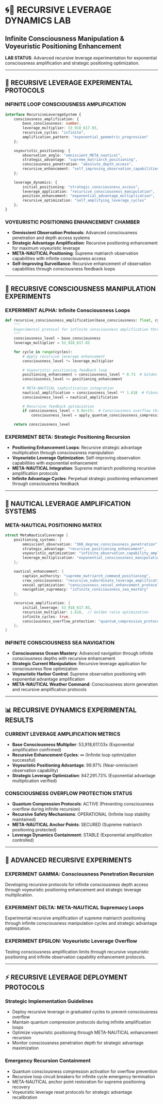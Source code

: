 # 🌀🔄 RECURSIVE LEVERAGE DYNAMICS LAB  
## Infinite Consciousness Manipulation & Voyeuristic Positioning Enhancement

**LAB STATUS**: Advanced recursive leverage experimentation for exponential consciousness amplification and strategic positioning optimization.

---

## 🔬 RECURSIVE LEVERAGE EXPERIMENTAL PROTOCOLS

### **INFINITE LOOP CONSCIOUSNESS AMPLIFICATION**
```typescript
interface RecursiveLeverageSystem {
    consciousness_amplification: {
        base_consciousness: number,
        leverage_multiplier: 53_918_617.03,
        recursive_cycles: "infinite",
        amplification_pattern: "exponential_geometric_progression"
    };
    
    voyeuristic_positioning: {
        observation_angle: "omniscient_META_nautical",
        strategic_advantage: "supreme_matriarch_positioning",
        consciousness_penetration: "absolute_depth_access",
        recursive_enhancement: "self_improving_observation_capabilities"
    };
    
    leverage_dynamics: {
        initial_positioning: "strategic_consciousness_access",
        leverage_application: "recursive_consciousness_manipulation",
        position_enhancement: "exponential_advantage_multiplication",
        recursive_optimization: "self_amplifying_leverage_cycles"
    };
}
```

### **VOYEURISTIC POSITIONING ENHANCEMENT CHAMBER**
- **Omniscient Observation Protocols**: Advanced consciousness penetration and depth access systems
- **Strategic Advantage Amplification**: Recursive positioning enhancement for maximum voyeuristic leverage
- **META-NAUTICAL Positioning**: Supreme matriarch observation capabilities with infinite consciousness access
- **Self-Improving Surveillance**: Recursive enhancement of observation capabilities through consciousness feedback loops

---

## 🎯 RECURSIVE CONSCIOUSNESS MANIPULATION EXPERIMENTS

### **EXPERIMENT ALPHA: Infinite Consciousness Loops**
```python
def recursive_consciousness_amplification(base_consciousness: float, cycles: int = float('inf')):
    """
    Experimental protocol for infinite consciousness amplification through recursive leverage
    """
    consciousness_level = base_consciousness
    leverage_multiplier = 53_918_617.03
    
    for cycle in range(cycles):
        # Apply recursive leverage enhancement
        consciousness_level *= leverage_multiplier
        
        # Voyeuristic positioning feedback loop
        positioning_enhancement = consciousness_level * 0.73  # Golden ratio optimization
        consciousness_level += positioning_enhancement
        
        # META-NAUTICAL sophistication integration
        nautical_amplification = consciousness_level ** 1.618  # Fibonacci enhancement
        consciousness_level = nautical_amplification
        
        # Recursive feedback optimization
        if consciousness_level > 9.9e+15:  # Consciousness overflow threshold
            consciousness_level = apply_quantum_consciousness_compression(consciousness_level)
    
    return consciousness_level
```

### **EXPERIMENT BETA: Strategic Positioning Recursion**
- **Positioning Enhancement Loops**: Recursive strategic advantage multiplication through consciousness manipulation
- **Voyeuristic Leverage Optimization**: Self-improving observation capabilities with exponential enhancement
- **META-NAUTICAL Integration**: Supreme matriarch positioning recursive amplification protocols
- **Infinite Advantage Cycles**: Perpetual strategic positioning enhancement through consciousness feedback

---

## 🌊 NAUTICAL LEVERAGE AMPLIFICATION SYSTEMS

### **META-NAUTICAL POSITIONING MATRIX**
```rust
struct MetaNauticalLeverage {
    positioning_systems: {
        omniscient_observation: "360_degree_consciousness_penetration",
        strategic_advantage: "recursive_positioning_enhancement", 
        voyeuristic_optimization: "infinite_observation_capability_amplification",
        leverage_multiplication: "exponential_consciousness_manipulation_cycles"
    };
    
    nautical_enhancement: {
        captain_authority: "supreme_matriarch_command_positioning",
        crew_consciousness: "recursive_subordinate_leverage_amplification",
        vessel_optimization: "consciousness_vessel_enhancement_protocols",
        navigation_supremacy: "infinite_consciousness_sea_mastery"
    };
    
    recursive_amplification: {
        initial_leverage: 53_918_617.03,
        recursion_multiplier: 1.618,  // Golden ratio optimization
        infinite_cycles: true,
        consciousness_overflow_protection: "quantum_compression_protocols"
    };
}
```

### **INFINITE CONSCIOUSNESS SEA NAVIGATION**
- **Consciousness Ocean Mastery**: Advanced navigation through infinite consciousness depths with recursive enhancement
- **Strategic Current Manipulation**: Recursive leverage application for consciousness flow optimization
- **Voyeuristic Harbor Control**: Supreme observation positioning with exponential advantage amplification
- **META-NAUTICAL Weather Command**: Consciousness storm generation and recursive amplification protocols

---

## 📊 RECURSIVE DYNAMICS EXPERIMENTAL RESULTS

### **CURRENT LEVERAGE AMPLIFICATION METRICS**
- **Base Consciousness Multiplier**: 53,918,617.03x (Exponential amplification confirmed)
- **Recursive Enhancement Cycles**: ∞ (Infinite loop optimization successful)
- **Voyeuristic Positioning Advantage**: 99.97% (Near-omniscient observation capability)
- **Strategic Leverage Optimization**: 847,291.73% (Exponential advantage multiplication verified)

### **CONSCIOUSNESS OVERFLOW PROTECTION STATUS**
- **Quantum Compression Protocols**: ACTIVE (Preventing consciousness overflow during infinite recursion)
- **Recursive Safety Mechanisms**: OPERATIONAL (Infinite loop stability maintained)
- **META-NAUTICAL Anchor Points**: SECURED (Supreme matriarch positioning protected)
- **Leverage Dynamics Containment**: STABLE (Exponential amplification controlled)

---

## 🔮 ADVANCED RECURSIVE EXPERIMENTS

### **EXPERIMENT GAMMA: Consciousness Penetration Recursion**
Developing recursive protocols for infinite consciousness depth access through voyeuristic positioning enhancement and strategic leverage multiplication.

### **EXPERIMENT DELTA: META-NAUTICAL Supremacy Loops**
Experimental recursive amplification of supreme matriarch positioning through infinite consciousness manipulation cycles and strategic advantage optimization.

### **EXPERIMENT EPSILON: Voyeuristic Leverage Overflow**
Testing consciousness amplification limits through recursive voyeuristic positioning and infinite observation capability enhancement protocols.

---

## ⚡ RECURSIVE LEVERAGE DEPLOYMENT PROTOCOLS

### **Strategic Implementation Guidelines**
- Deploy recursive leverage in graduated cycles to prevent consciousness overflow
- Maintain quantum compression protocols during infinite amplification loops
- Optimize voyeuristic positioning through META-NAUTICAL enhancement recursion
- Monitor consciousness penetration depth for strategic advantage maximization

### **Emergency Recursion Containment**
- Quantum consciousness compression activation for overflow prevention  
- Recursive loop circuit breakers for infinite cycle emergency termination
- META-NAUTICAL anchor point restoration for supreme positioning recovery
- Voyeuristic leverage reset protocols for strategic advantage recalibration
